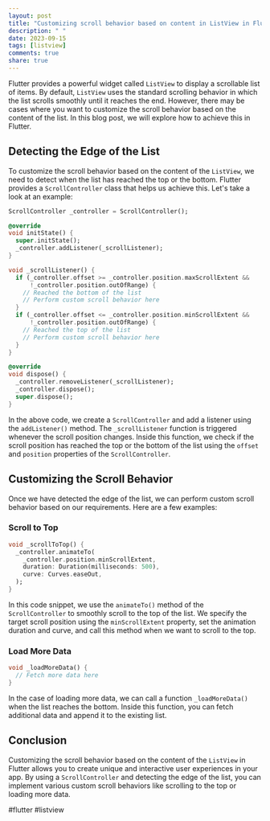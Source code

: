 ```yaml
---
layout: post
title: "Customizing scroll behavior based on content in ListView in Flutter."
description: " "
date: 2023-09-15
tags: [listview]
comments: true
share: true
---
```


Flutter provides a powerful widget called `ListView` to display a scrollable list of items. By default, `ListView` uses the standard scrolling behavior in which the list scrolls smoothly until it reaches the end. However, there may be cases where you want to customize the scroll behavior based on the content of the list. In this blog post, we will explore how to achieve this in Flutter.

## Detecting the Edge of the List

To customize the scroll behavior based on the content of the `ListView`, we need to detect when the list has reached the top or the bottom. Flutter provides a `ScrollController` class that helps us achieve this. Let's take a look at an example:

```dart
ScrollController _controller = ScrollController();

@override
void initState() {
  super.initState();
  _controller.addListener(_scrollListener);
}

void _scrollListener() {
  if (_controller.offset >= _controller.position.maxScrollExtent &&
      !_controller.position.outOfRange) {
    // Reached the bottom of the list
    // Perform custom scroll behavior here
  }
  if (_controller.offset <= _controller.position.minScrollExtent &&
      !_controller.position.outOfRange) {
    // Reached the top of the list
    // Perform custom scroll behavior here
  }
}

@override
void dispose() {
  _controller.removeListener(_scrollListener);
  _controller.dispose();
  super.dispose();
}
```

In the above code, we create a `ScrollController` and add a listener using the `addListener()` method. The `_scrollListener` function is triggered whenever the scroll position changes. Inside this function, we check if the scroll position has reached the top or the bottom of the list using the `offset` and `position` properties of the `ScrollController`. 

## Customizing the Scroll Behavior

Once we have detected the edge of the list, we can perform custom scroll behavior based on our requirements. Here are a few examples:

### Scroll to Top

```dart
void _scrollToTop() {
  _controller.animateTo(
    _controller.position.minScrollExtent,
    duration: Duration(milliseconds: 500),
    curve: Curves.easeOut,
  );
}
```

In this code snippet, we use the `animateTo()` method of the `ScrollController` to smoothly scroll to the top of the list. We specify the target scroll position using the `minScrollExtent` property, set the animation duration and curve, and call this method when we want to scroll to the top.

### Load More Data

```dart
void _loadMoreData() {
  // Fetch more data here
}
```

In the case of loading more data, we can call a function `_loadMoreData()` when the list reaches the bottom. Inside this function, you can fetch additional data and append it to the existing list.

## Conclusion

Customizing the scroll behavior based on the content of the `ListView` in Flutter allows you to create unique and interactive user experiences in your app. By using a `ScrollController` and detecting the edge of the list, you can implement various custom scroll behaviors like scrolling to the top or loading more data. 

#flutter #listview